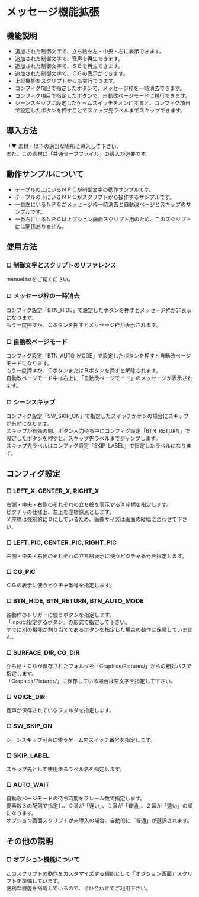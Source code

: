 # メッセージ機能拡張

## 機能説明
- 追加された制御文字で、立ち絵を左・中央・右に表示できます。
- 追加された制御文字で、音声を再生できます。
- 追加された制御文字で、ＳＥを再生できます。
- 追加された制御文字で、ＣＧの表示ができます。
- 上記機能をスクリプトからも実行できます。
- コンフィグ項目で指定したボタンで、メッセージ枠を一時消去できます。
- コンフィグ項目で指定したボタンで、自動改ページモードに移行できます。
- シーンスキップに設定したゲームスイッチをオンにすると、コンフィグ項目で設定したボタンを押すことでスキップ先ラベルまでスキップできます。

## 導入方法
「▼ 素材」以下の適当な場所に導入して下さい。  
また、この素材は「共通セーブファイル」の導入が必要です。

## 動作サンプルについて
- テーブルの上にいるＮＰＣが制御文字の動作サンプルです。
- テーブルの下にいるＮＰＣがスクリプトから操作するサンプルです。
- 一番左にいるＮＰＣがメッセージ枠一時消去と自動改ページとスキップのサンプルです。
- 一番右にいるＮＰＣはオプション画面スクリプト用のため、このスクリプトには関係ありません。

## 使用方法
### □ 制御文字とスクリプトのリファレンス
manual.txtをご覧ください。

### □ メッセージ枠の一時消去
コンフィグ設定「BTN_HIDE」で設定したボタンを押すとメッセージ枠が非表示になります。  
もう一度押すか、Ｃボタンを押すとメッセージ枠が表示されます。

### □ 自動改ページモード
コンフィグ設定「BTN_AUTO_MODE」で設定したボタンを押すと自動改ページモードになります。  
もう一度押すか、ＣボタンまたはＢボタンを押すと解除されます。  
自動改ページモード中は右上に「自動改ページモード」のメッセージが表示されます。

### □ シーンスキップ
コンフィグ設定「SW_SKIP_ON」で指定したスイッチがオンの場合にスキップが有効になります。  
スキップが有効の間、ボタン入力待ち中にコンフィグ設定「BTN_RETURN」で設定したボタンを押すと、スキップ先ラベルまでジャンプします。  
スキップ先ラベルはコンフィグ設定「SKIP_LABEL」で指定したラベルになります。

## コンフィグ設定
### □ LEFT_X, CENTER_X, RIGHT_X
左側・中央・右側のそれぞれの立ち絵を表示するＸ座標を指定します。  
ピクチャの仕様上、左上を座標原点とします。  
Ｙ座標は強制的に０にしているため、画像サイズは画面の縦幅に合わせて下さい。

### □ LEFT_PIC, CENTER_PIC, RIGHT_PIC
左側・中央・右側のそれぞれの立ち絵表示に使うピクチャ番号を指定します。

### □ CG_PIC
ＣＧの表示に使うピクチャ番号を指定します。

### □ BTN_HIDE, BTN_RETURN, BTN_AUTO_MODE
各動作のトリガーに使うボタンを指定します。  
「Input::指定するボタン」の形式で指定して下さい。  
すでに別の機能が割り当ててあるボタンを指定した場合の動作は保障していません。

### □ SURFACE_DIR, CG_DIR
立ち絵・ＣＧが保存されたフォルダを「Graphics/Pictures/」からの相対パスで指定します。  
「Graphics/Pictures/」に保存している場合は空文字を指定して下さい。

### □ VOICE_DIR
音声が保存されているフォルダを指定します。

### □ SW_SKIP_ON
シーンスキップ可否に使うゲーム内スイッチ番号を指定します。

### □ SKIP_LABEL
スキップ先として使用するラベル名を指定します。

### □ AUTO_WAIT
自動改ページモードの待ち時間をフレーム数で指定します。  
要素数３の配列で指定し、０番が「遅い」、１番が「普通」、２番が「速い」の順になります。  
オプション画面スクリプトが未導入の場合、自動的に「普通」が選択されます。

## その他の説明
### □ オプション機能について
このスクリプトの動作をカスタマイズする機能として「オプション画面」スクリプトを準備しています。  
便利な機能を搭載しているので、ぜひ合わせてご利用下さい。
